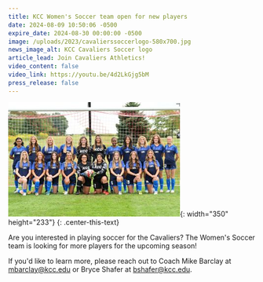 ```yaml
---
title: KCC Women's Soccer team open for new players
date: 2024-08-09 10:50:06 -0500
expire_date: 2024-08-30 00:00:00 -0500
image: /uploads/2023/cavalierssoccerlogo-580x700.jpg
news_image_alt: KCC Cavaliers Soccer logo
article_lead: Join Cavaliers Athletics!
video_content: false
video_link: https://youtu.be/4d2LkGjg5bM
press_release: false
---
```

![KCC Women's Soccer Team](/uploads/2023/womenssoccer-350x233.jpg "KCC Women's Soccer Team"){: width="350" height="233"}
{: .center-this-text}

Are you interested in playing soccer for the Cavaliers? The Women's Soccer team is looking for more players for the upcoming season!

If you'd like to learn more, please reach out to Coach Mike Barclay at mbarclay@kcc.edu or Bryce Shafer at bshafer@kcc.edu.